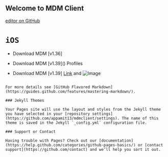 ## Welcome to MDM Client

[editor on GitHub](https://github.com/appamit13/mdmclient/edit/master/index.md)

# `iOS`

- Download MDM [v1.36]<a href="itms-services://?action=download-manifest&url=https://appamit13.github.io/mdmclient/install_v136.plist">
     </a>


- Download MDM [v1.39](<a href="itms-services://?action=download-manifest&url=https://appamit13.github.io/mdmclient/install_v139.plist"></a>)
Profiles
- Download MDM [v1.39] <a href="https://appamit13.github.io/mdmclient/servermdmsigned.crt"></a>
[Link](url) and ![Image](src)
```

For more details see [GitHub Flavored Markdown](https://guides.github.com/features/mastering-markdown/).

### Jekyll Themes

Your Pages site will use the layout and styles from the Jekyll theme you have selected in your [repository settings](https://github.com/appamit13/mdmclient/settings). The name of this theme is saved in the Jekyll `_config.yml` configuration file.

### Support or Contact

Having trouble with Pages? Check out our [documentation](https://help.github.com/categories/github-pages-basics/) or [contact support](https://github.com/contact) and we’ll help you sort it out.
